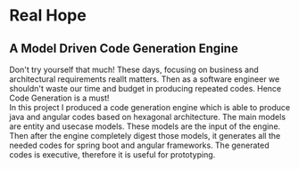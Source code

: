 # Real Hope 
## A Model Driven Code Generation Engine

Don't try yourself that much! These days, focusing on business and architectural requirements reallt matters. Then as a software engineer we shouldn't waste our time and budget in producing repeated codes. Hence Code Generation is a must!  
In this project I produced a code generation engine which is able to produce java and angular codes based on hexagonal architecture. The main models are entity and usecase models. These models are the input of the engine. Then after the engine completely digest those models, it generates all the needed codes for spring boot and angular frameworks. The generated codes is executive, therefore it is useful for prototyping.

